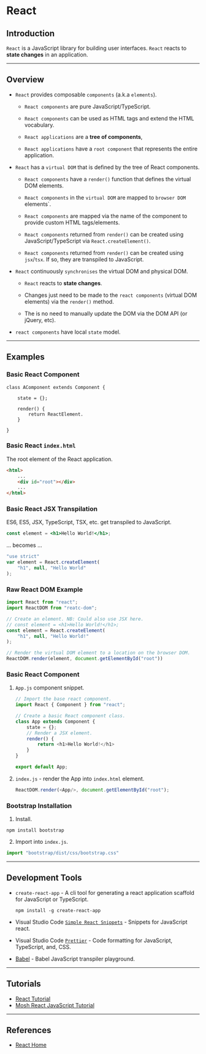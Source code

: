 # React

## Introduction

`React` is a JavaScript library for building user interfaces. `React` reacts to __state changes__ in an application.

---

## Overview

* `React` provides composable `components` (a.k.a `elements`).

    * `React components` are pure JavaScript/TypeScript.

    * `React components` can be used as HTML tags and extend the HTML vocabulary.

    * `React applications` are a __tree of components__,
    
    * `React applications` have a `root component` that represents the entire application.


* `React` has a `virtual DOM` that is defined by the tree of React components.

    * `React components` have a `render()` function that defines the virtual DOM elements.
    
    * `React components` in the `virtual DOM` are mapped to `browser DOM` elements`.

    * `React components` are mapped via the name of the component to provide custom HTML tags/elements.
    
    * `React components` returned from `render()` can be created using JavaScript/TypeScript via `React.createElement()`.

    * `React components` returned from `render()` can be created using `jsx`/`tsx`. If so, they are transpiled to JavaScript.


* `React` continuously `synchronises` the virtual DOM and physical DOM.

    * `React` reacts to __state changes__.

    * Changes just need to be made to the `react components` (virtual DOM elements) via the `render()` method.

    * The is no need to manually update the DOM via the DOM API (or jQuery, etc).


* `react components` have local `state` model.

---

## Examples

### Basic React Component

```
class AComponent extends Component {

    state = {};

    render() {
        return ReactElement.
    }

}
```

### Basic React `index.html`

The root element of the React application.


```html
<html>
    ...
    <div id="root"></div>
    ...
</html>

```

### Basic React JSX Transpilation

ES6, ES5, JSX, TypeScript,  TSX, etc. get transpiled to JavaScript.

```jsx
const element = <h1>Hello World!</h1>;
```
... becomes ...

```javascript
"use strict"
var element = React.createElement(
    "h1", null, "Hello World"
);
```

### Raw React DOM Example

```javascript
import React from "react";
import ReactDOM from "reatc-dom";

// Create an element. NB: Could also use JSX here.
// const element = <h1>Hello World!</h1>;
const element = React.createElement(
    "h1", null, "Hello World!"
);

// Render the virtual DOM element to a location on the browser DOM.
ReactDOM.render(element, document.getElementById("root"))
```

### Basic React Component

1. `App.js` component snippet.

    ```javascript
    // Import the base react component.
    import React { Component } from "react";

    // Create a basic React component class.
    class App extends Component {
        state = {};
        // Render a JSX element.
        render() {
            return <h1>Hello World!</h1>
        }
    }

    export default App;
    ```

2. `index.js` - render the App into `index.html` element.

    ```javascript
    ReactDOM.render(<App/>, document.getElementById("root");
    ```

### Bootstrap Installation

1. Install.

```
npm install bootstrap
```

2. Import into `index.js`.

```javascript
import "bootstrap/dist/css/bootstrap.css"
```

---

## Development Tools

* `create-react-app` - A cli tool for generating a react application scaffold for JavaScript or TypeScript.
    ```
    npm install -g create-react-app
    ```

* Visual Studio Code [`Simple React Snippets`](https://github.com/burkeholland/simple-react-snippets) - Snippets for JavaScript react.

* Visual Studio Code [`Prettier`](https://github.com/prettier/prettier-vscode) - Code formatting for JavaScript, TypeScript, and, CSS.

* [Babel](https://babeljs.io/repl) - Babel JavaScript transpiler playground.



---

## Tutorials

* [React Tutorial](https://reactjs.org/tutorial/tutorial.html)
* [Mosh React JavaScript Tutorial](https://www.youtube.com/watch?v=Ke90Tje7VS0)

---

## References

* [React Home](https://reactjs.org/)
